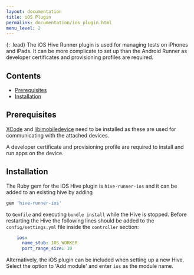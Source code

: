 ```yaml
---
layout: documentation
title: iOS Plugin
permalink: documentation/ios_plugin.html
menu_level: 2
---
```


{: .lead}
The iOS Hive Runner plugin is used for managing tests on iPhones and iPads. It can be more complicate to set up than the Android Runner as developer certificates and provisioning profiles are required.

## Contents
* [Prerequisites](#prerequisites)
* [Installation](#installation)

## Prerequisites

[XCode](https://developer.apple.com/xcode/) and [libimobiledevice](http://www.libimobiledevice.org/) need to be installed as these are used for communicating with the attached devices.

A developer certificate and provisioning profile are required to install and run apps on the device.

## Installation

The Ruby gem for the iOS Hive plugin is `hive-runner-ios` and it can be added to an existing hive by adding

```ruby
gem 'hive-runner-ios'
```

to `Gemfile` and executing `bundle install` while the Hive is stopped. Before restarting the Hive the following lines should be added to the `config/settings.yml` file inside the `controller` section:

```yaml
    ios:
      name_stub: IOS_WORKER
      port_range_size: 10
```

Alternatively, the iOS plugin can be included when setting up a new Hive. Select the option to 'Add module' and enter `ios` as the module name.
